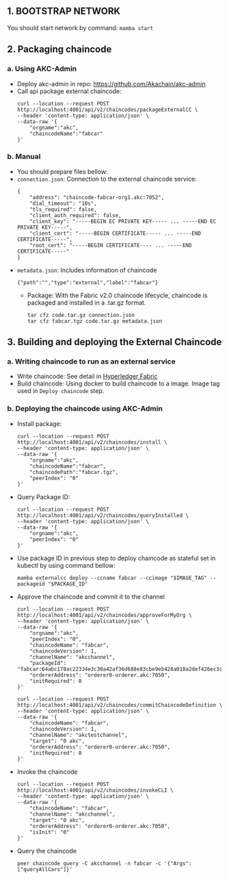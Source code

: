 ## 1. BOOTSTRAP NETWORK
  You should start network by command: ```mamba start```
## 2. Packaging chaincode
### a. Using AKC-Admin
- Deploy akc-admin in repo: https://github.com/Akachain/akc-admin
- Call api package external chaincode:
    ```
    curl --location --request POST http://localhost:4001/api/v2/chaincodes/packageExternalCC \
    --header 'content-type: application/json' \
    --data-raw '{
        "orgname":"akc",
        "chaincodeName":"fabcar"
    }'
    ```
### b. Manual
- You should prepare files bellow:
- ```connection.json```: Connection to the external chaincode service:
    ```
    {
        "address": "chaincode-fabcar-org1.akc:7052",
        "dial_timeout": "10s",
        "tls_required": false,
        "client_auth_required": false,
        "client_key": "-----BEGIN EC PRIVATE KEY----- ... -----END EC PRIVATE KEY-----",
        "client_cert": "-----BEGIN CERTIFICATE----- ... -----END CERTIFICATE-----",
        "root_cert": "-----BEGIN CERTIFICATE---- ... -----END CERTIFICATE-----"
    }
    ``` 
- ```metadata.json```: Includes information of chaincode
    ```
    {"path":"","type":"external","label":"fabcar"}
    ```
  - Package: With the Fabric v2.0 chaincode lifecycle, chaincode is packaged and installed in a .tar.gz format.
    ```
    tar cfz code.tar.gz connection.json
    tar cfz fabcar.tgz code.tar.gz metadata.json
    ```
  
## 3. Building and deploying the External Chaincode
### a. Writing chaincode to run as an external service
- Write chaincode: See detail in [Hyperledger Fabric](https://hyperledger-fabric.readthedocs.io/en/release-2.2/cc_service.html#writing-chaincode-to-run-as-an-external-service)
- Build chaincode: Using docker to build chaincode to a image. Image tag used in ```Deploy chaincode``` step.
### b. Deploying the chaincode using AKC-Admin
- Install package: 
    ```
    curl --location --request POST http://localhost:4001/api/v2/chaincodes/install \
    --header 'content-type: application/json' \
    --data-raw '{
        "orgname":"akc",
        "chaincodeName":"fabcar",
        "chaincodePath":"fabcar.tgz",
        "peerIndex": "0"
    }'
    ```
- Query Package ID:
    ```
    curl --location --request POST http://localhost:4001/api/v2/chaincodes/queryInstalled \
    --header 'content-type: application/json' \
    --data-raw '{
        "orgname":"akc",
        "peerIndex": "0"
    }'
    ```
- Use package ID in previous step to deploy chaincode as stateful set in kubectl by using command bellow:
    ```
    mamba externalcc deploy --ccname fabcar --ccimage "$IMAGE_TAG" --packageid "$PACKAGE_ID"
    ```
- Approve the chaincode and commit it to the channel
    ```
    curl --location --request POST http://localhost:4001/api/v2/chaincodes/approveForMyOrg \
    --header 'content-type: application/json' \
    --data-raw '{
        "orgname":"akc",
        "peerIndex": "0",
        "chaincodeName": "fabcar",
        "chaincodeVersion": 1,
        "channelName": "akcchannel",
        "packageId": "fabcar:64abc178ac22334e3c30a42af36d688e83cbe9eb428a018a2def426ec3cfd5ea",
        "ordererAddress": "orderer0-orderer.akc:7050",
        "initRequired": 0
    }'

    curl --location --request POST http://localhost:4001/api/v2/chaincodes/commitChaincodeDefinition \
    --header 'content-type: application/json' \
    --data-raw '{
        "chaincodeName": "fabcar",
        "chaincodeVersion": 1,
        "channelName": "akctestchannel",
        "target": "0 akc",
        "ordererAddress": "orderer0-orderer.akc:7050",
        "initRequired": 0
    }'
    ```

- Invoke the chaincode
    ```
    curl --location --request POST http://localhost:4001/api/v2/chaincodes/invokeCLI \
    --header 'content-type: application/json' \
    --data-raw '{
        "chaincodeName": "fabcar",
        "channelName": "akcchannel",
        "target": "0 akc",
        "ordererAddress": "orderer0-orderer.akc:7050",
        "isInit": "0"
    }'

- Query the chaincode
    ```
    peer chaincode query -C akcchannel -n fabcar -c '{"Args":["queryAllCars"]}'
    ```